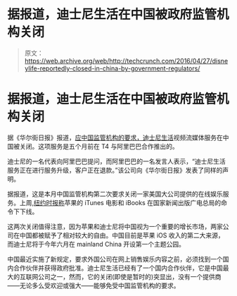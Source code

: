 # 据报道，迪士尼生活在中国被政府监管机构关闭

> 原文：<https://web.archive.org/web/http://techcrunch.com/2016/04/27/disneylife-reportedly-closed-in-china-by-government-regulators/>

# 据报道，迪士尼生活在中国被政府监管机构关闭

据《华尔街日报》报道，[应中国监管机构的要求，迪士尼生活](https://web.archive.org/web/20230129095457/http://www.wsj.com/articles/alibaba-disney-partnership-frozen-in-china-1461645337)视频流媒体服务在中国被关闭。这项服务是五个月前在 T4 与阿里巴巴合作推出的。

迪士尼的一名代表向阿里巴巴提问，而阿里巴巴的一名发言人表示，“迪士尼生活服务正在进行服务升级，客户正在退款。”该公司向《华尔街日报》发表了同样的声明。

据报道，这是本月中国监管机构第二次要求关闭一家美国大公司提供的在线娱乐服务。上周,[纽约时报称](https://web.archive.org/web/20230129095457/http://www.nytimes.com/2016/04/22/technology/apple-no-longer-immune-to-chinas-scrutiny-of-us-tech-firms.html?_r=0)苹果的 iTunes 电影和 iBooks 在国家新闻出版广电总局的命令下下线。

这两次关闭值得注意，因为苹果和迪士尼将中国视为一个重要的增长市场，两家公司在中国都被赋予了相对较大的自由。中国目前是苹果 iOS 收入的第二大来源，而迪士尼将于今年六月在 mainland China 开设第一个主题公园。

中国最近实施了新规定，要求外国公司在网上销售娱乐内容之前，必须找到一个国内合作伙伴并获得政府批准。迪士尼生活已经有了一个国内合作伙伴，它是中国最大的互联网公司之一，然而，它的关闭(即使是暂时的)突显出，没有一个提供商——无论多么受欢迎或强大——能够免受中国监管机构的要求。